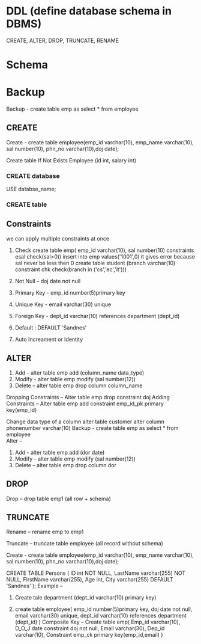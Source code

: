 # DDL (define database schema in DBMS)
CREATE, 
ALTER, 
DROP, 
TRUNCATE,
RENAME


# Schema


# Backup
Backup - create table emp as select * from employee 

## CREATE
Create - 
create table employee(emp_id varchar(10), emp_name varchar(10),  sal number(10), phn_no varchar(10),doj date);

Create table If Not Exists Employee (id int, salary int)


### CREATE database
USE databse_name;
### CREATE table

## Constraints
we can apply multiple constraints at once

1. Check
create table emp( emp_id varchar(10), sal number(10) constraints esal check(sal>0))
insert into emp values('1001',0) it gives error because sal never be less then 0
create table student (branch varchar(10) constraint chk check(branch in ('cs','ec','it')))

2.	Not Null –   doj date not null

3.	Primary Key - emp_id number(5)primary key

4.	Unique Key - email varchar(30) unique

5.	Foreign Key - dept_id varchar(10) references department (dept_id)

6.	Default : DEFAULT 'Sandnes'

7. Auto Increament or Identity



## ALTER
1.	Add - alter table emp add (column_name  data_type)
2.	Modify - alter table emp modify (sal number(12))
3.	Delete – alter table emp  drop column column_name

Dropping Constraints – 
               Alter table emp  drop constraint doj
Adding Constraints – 
               Alter table emp  add constraint emp_id_pk primary key(emp_id)

Change data type of a column
alter table customer
alter column phonenumber varchar(10)
Backup - create table emp as select * from employee  
Alter – 
1.	Add - alter table emp add (dor  date)
2.	Modify - alter table emp modify (sal number(12))
3.	Delete – alter table emp  drop column dor

## DROP
Drop – drop table emp1 (all row + schema)


## TRUNCATE

Rename – rename  emp to emp1 


Truncate – truncate table employee (all record without schema)

Create - 
create table employee(emp_id varchar(10), emp_name varchar(10),  sal number(10), phn_no varchar(10),doj date);





 






CREATE TABLE Persons (
    ID int NOT NULL,
    LastName varchar(255) NOT NULL,
    FirstName varchar(255),
    Age int,
    City varchar(255) DEFAULT 'Sandnes'
);
Example –
1.	Create tale department (dept_id varchar(10) primary key)




2.	create table employee(
 emp_id number(5)primary key,
                doj date not null,
                email varchar(30) unique,
                dept_id varchar(10) references department (dept_id)
                )
Composite Key – 
                Create table emp(
                 Emp_id varchar(10),
                 D_O_J date constraint doj not null,
                 Email varchar(30),
                 Dep_id  varchar(10),
                 Constraint emp_ck primary key(emp_id,email)
                 )
